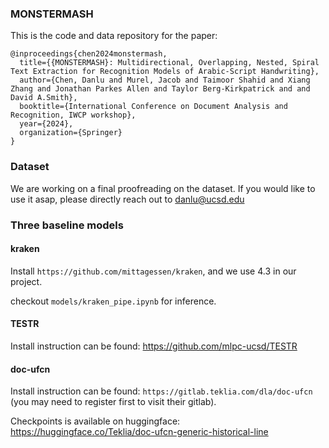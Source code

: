 ### MONSTERMASH

This is the code and data repository for the paper: 

```
@inproceedings{chen2024monstermash,
  title={{MONSTERMASH}: Multidirectional, Overlapping, Nested, Spiral Text Extraction for Recognition Models of Arabic-Script Handwriting},
  author={Chen, Danlu and Murel, Jacob and Taimoor Shahid and Xiang Zhang and Jonathan Parkes Allen and Taylor Berg-Kirkpatrick and and David A.Smith},
  booktitle={International Conference on Document Analysis and Recognition, IWCP workshop},
  year={2024},
  organization={Springer}
}
````

### Dataset

We are working on a final proofreading on the dataset. If you would like to use it asap, please directly reach out to danlu@ucsd.edu


### Three baseline models

#### kraken

Install `https://github.com/mittagessen/kraken`, and we use 4.3 in our project.

checkout `models/kraken_pipe.ipynb` for inference.

#### TESTR

Install instruction can be found: https://github.com/mlpc-ucsd/TESTR

#### doc-ufcn

Install instruction can be found: `https://gitlab.teklia.com/dla/doc-ufcn` (you may need to register first to visit their gitlab).

Checkpoints is available on huggingface: https://huggingface.co/Teklia/doc-ufcn-generic-historical-line
